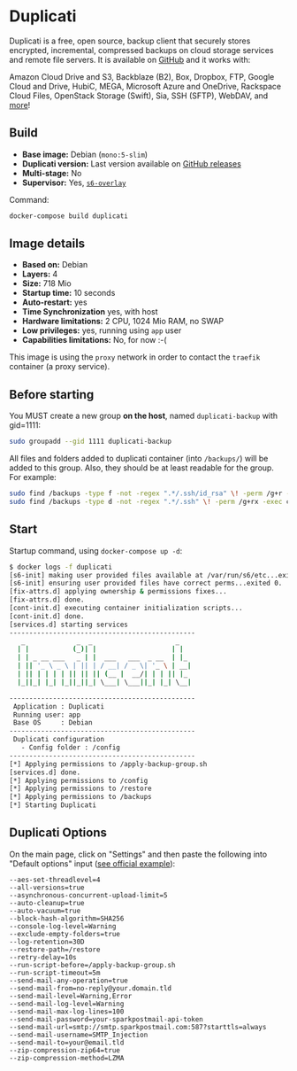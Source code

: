 # Duplicati

Duplicati is a free, open source, backup client that securely stores encrypted, incremental, compressed backups on cloud storage services and remote file servers.
It is available on [GitHub](https://github.com/duplicati/duplicati/) and it works with:

   Amazon Cloud Drive and S3, Backblaze (B2), Box, Dropbox, FTP, Google Cloud and Drive, HubiC, MEGA, Microsoft Azure and OneDrive, Rackspace Cloud Files, OpenStack Storage (Swift), Sia, SSH (SFTP), WebDAV, and [more](https://duplicati.readthedocs.io/en/latest/01-introduction/#supported-backends)!


## Build

* **Base image:** Debian (`mono:5-slim`)
* **Duplicati version:** Last version available on [GitHub releases](https://github.com/duplicati/duplicati/releases)
* **Multi-stage:** No
* **Supervisor:** Yes, [`s6-overlay`](https://github.com/just-containers/s6-overlay#goals)

Command:

```bash
docker-compose build duplicati
```

## Image details

* **Based on:**                 Debian
* **Layers:**                   4
* **Size:**                     718 Mio
* **Startup time:**             10 seconds
* **Auto-restart:**             yes
* **Time Synchronization**      yes, with host
* **Hardware limitations:**     2 CPU, 1024 Mio RAM, no SWAP
* **Low privileges:**           yes, running using `app` user
* **Capabilities limitations:** No, for now :-(

This image is using the `proxy` network in order to contact the `traefik` container (a proxy service).


## Before starting

You MUST create a new group **on the host**, named `duplicati-backup` with gid=1111:

```bash
sudo groupadd --gid 1111 duplicati-backup
```

All files and folders added to duplicati container (into `/backups/`) will be added to this group.
Also, they should be at least readable for the group. For example:

```bash
sudo find /backups -type f -not -regex ".*/.ssh/id_rsa" \! -perm /g+r -exec chmod g+r {} \;
sudo find /backups -type d -not -regex ".*/.ssh" \! -perm /g+rx -exec chmod g+rx {} \;
```

## Start

Startup command, using `docker-compose up -d`:

```bash
$ docker logs -f duplicati
[s6-init] making user provided files available at /var/run/s6/etc...exited 0.
[s6-init] ensuring user provided files have correct perms...exited 0.
[fix-attrs.d] applying ownership & permissions fixes...
[fix-attrs.d] done.
[cont-init.d] executing container initialization scripts...
[cont-init.d] done.
[services.d] starting services
-----------------------------------------------
   _             _  _                     _
  | |           (_)| |                   | |
  | | _ __ ___   _ | |  ___   ___  _ __  | |_
  | || '_ \ _ \ | || | / __| / _ \| '_ \ | __|
  | || | | | | || || || (__ |  __/| | | || |_
  |_||_| |_| |_||_||_| \___| \___||_| |_| \__|

-----------------------------------------------
 Application : Duplicati
 Running user: app
 Base OS     : Debian
-----------------------------------------------
 Duplicati configuration
   - Config folder : /config
-----------------------------------------------
[*] Applying permissions to /apply-backup-group.sh
[services.d] done.
[*] Applying permissions to /config
[*] Applying permissions to /restore
[*] Applying permissions to /backups
[*] Starting Duplicati
```



## Duplicati Options
On the main page, click on "Settings" and then paste the following into "Default options" input ([see official example](https://github.com/duplicati/duplicati/blob/master/Duplicati/Library/Modules/Builtin/run-script-example.sh)):

```
--aes-set-threadlevel=4
--all-versions=true
--asynchronous-concurrent-upload-limit=5
--auto-cleanup=true
--auto-vacuum=true
--block-hash-algorithm=SHA256
--console-log-level=Warning
--exclude-empty-folders=true
--log-retention=30D
--restore-path=/restore
--retry-delay=10s
--run-script-before=/apply-backup-group.sh
--run-script-timeout=5m
--send-mail-any-operation=true
--send-mail-from=no-reply@your.domain.tld
--send-mail-level=Warning,Error
--send-mail-log-level=Warning
--send-mail-max-log-lines=100
--send-mail-password=your-sparkpostmail-api-token
--send-mail-url=smtp://smtp.sparkpostmail.com:587?starttls=always
--send-mail-username=SMTP_Injection
--send-mail-to=your@email.tld
--zip-compression-zip64=true
--zip-compression-method=LZMA
```
